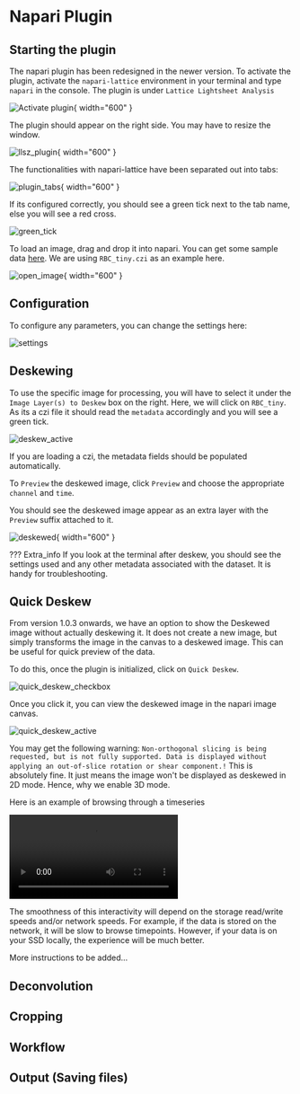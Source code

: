 # Napari Plugin

## Starting the plugin

The napari plugin has been redesigned in the newer version.
To activate the plugin, activate the `napari-lattice` environment in your terminal and type `napari` in the console.
The plugin is under `Lattice Lightsheet Analysis`

![Activate plugin](./images/001_start_plugin.png){ width="600" }

The plugin should appear on the right side. You may have to resize the window.

![llsz_plugin](./images/002_plugin.png){ width="600" }

The functionalities with napari-lattice have been separated out into tabs:

![plugin_tabs](./images/plugin_tabs.png){ width="600" }

If its configured correctly, you should see a green tick next to the tab name, else you will see a red cross.

![green_tick](./images/green_tick.png)

To load an image, drag and drop it into napari. You can get some sample data [here](https://zenodo.org/records/7117784). We are using `RBC_tiny.czi` as an example here.

![open_image](./images/003_open_image.png){ width="600" }

## Configuration

To configure any parameters, you can change the settings here:

![settings](./images/004_configure.png)

## Deskewing

To use the specific image for processing, you will have to select it under the `Image Layer(s) to Deskew` box on the right. Here, we will click on `RBC_tiny`. As its a czi file it should read the `metadata` accordingly and you will see a green tick.

![deskew_active](./images/deskew_active.png)

If you are loading a czi, the metadata fields should be populated automatically.

To `Preview` the deskewed image, click `Preview` and choose the appropriate `channel` and `time`.

You should see the deskewed image appear as an extra layer with the `Preview` suffix attached to it.

![deskewed](./images/005_deskewed.png){ width="600" }

??? Extra_info
    If you look at the terminal after deskew, you should see the settings used and any other metadata associated with the dataset. It is handy for troubleshooting.

## Quick Deskew

From version 1.0.3 onwards, we have an option to show the Deskewed image without actually deskewing it. 
It does not create a new image, but simply transforms the image in the canvas to a deskewed image. 
This can be useful for quick preview of the data.

To do this, once the plugin is initialized, click on `Quick Deskew`.

![quick_deskew_checkbox](./images/006_quick_deskew_checkbox.png)

Once you click it, you can view the deskewed image in the napari image canvas.

![quick_deskew_active](./images/007_quick_deskew_active.png)

You may get the following warning: `Non-orthogonal slicing is being requested, but is not fully supported. Data is displayed without applying an out-of-slice rotation or shear component.!`
This is absolutely fine. It just means the image won't be displayed as deskewed in 2D mode. Hence, why we enable 3D mode.

Here is an example of browsing through a timeseries

![type:video](./images/video/quick_deskew_timeseries.mp4)

The smoothness of this interactivity will depend on the storage read/write speeds and/or network speeds. For example, if the data is stored on the network, it will be slow to browse timepoints. However, if your data is on your SSD locally, the experience will be much better.


More instructions to be added...

## Deconvolution

## Cropping

## Workflow

## Output (Saving files)



